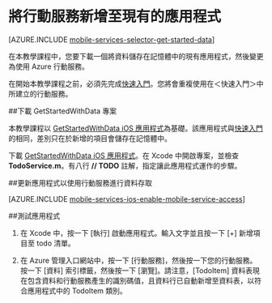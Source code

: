 <properties
	pageTitle="將行動服務新增至現有的應用程式 (iOS) | 行動開發人員中心"
	description="了解如何開始使用行動服務，在您的 iOS 應用程式中使用資料。"
	services="mobile-services"
	documentationCenter="ios"
	authors="krisragh"
	manager="dwrede"
	editor=""/>

<tags
	ms.service="mobile-services"
	ms.workload="mobile"
	ms.tgt_pltfrm="mobile-ios"
	ms.devlang="objective-c"
	ms.topic="article"
	ms.date="07/01/2015"
	ms.author="krisragh"/>

# 將行動服務新增至現有的應用程式

[AZURE.INCLUDE [mobile-services-selector-get-started-data](../../includes/mobile-services-selector-get-started-data.md)]

在本教學課程中，您要下載一個將資料儲存在記憶體中的現有應用程式，然後變更為使用 Azure 行動服務。

在開始本教學課程之前，必須先完成[快速入門]。您將會重複使用在＜快速入門＞中所建立的行動服務。

##<a name="download-app"></a>下載 GetStartedWithData 專案

本教學課程以 [GetStartedWithData iOS 應用程式]為基礎。該應用程式與[快速入門]的相同，差別只在於新增的項目會儲存在記憶體中。

下載 [GetStartedWithData iOS 應用程式]。在 Xcode 中開啟專案，並檢查 **TodoService.m**。有八行 **// TODO** 註解，指定讓此應用程式運作的步驟。

##<a name="update-app"></a>更新應用程式以使用行動服務進行資料存取

[AZURE.INCLUDE [mobile-services-ios-enable-mobile-service-access](../../includes/mobile-services-ios-enable-mobile-service-access.md)]

##<a name="test-app"></a>測試應用程式

1. 在 Xcode 中，按一下 [執行] 啟動應用程式。輸入文字並且按一下 [+] 新增項目至 todo 清單。

2. 在 Azure 管理入口網站中，按一下 [行動服務]，然後按一下您的行動服務。按一下 [資料] 索引標籤，然後按一下 [瀏覽]。請注意，[TodoItem] 資料表現在包含資料和行動服務產生的識別碼值，且資料行已自動新增至資料表，以符合應用程式中的 TodoItem 類別。

<!-- Anchors. -->
[Download the iOS app project]: #download-app
[Create the mobile service]: #create-service
[Add a data table for storage]: #add-table
[Update the app to use Mobile Services]: #update-app
[Test the app against Mobile Services]: #test-app
[Next Steps]: #next-steps

<!-- Images. -->
[0]: ./media/mobile-services-ios-get-started-data/mobile-quickstart-startup-ios.png







[8]: ./media/mobile-services-ios-get-started-data/mobile-dashboard-tab.png
[9]: ./media/mobile-services-ios-get-started-data/mobile-todoitem-data-browse.png



<!-- URLs. -->
[Validate and modify data with scripts]: /develop/mobile/tutorials/validate-modify-and-augment-data-dotnet
[Get started with Mobile Services]: /develop/mobile/tutorials/get-started-ios
[Get started with data]: /develop/mobile/tutorials/get-started-with-data-ios
[Get started with authentication]: /develop/mobile/tutorials/get-started-with-users-ios
[Get started with push notifications]: /develop/mobile/tutorials/get-started-with-push-ios

[Azure Management Portal]: https://manage.windowsazure.com/
[Management Portal]: https://manage.windowsazure.com/
[Install Xcode]: https://go.microsoft.com/fwLink/p/?LinkID=266532
[Mobile Services iOS SDK]: https://go.microsoft.com/fwLink/p/?LinkID=266533
[GitHub]: http://go.microsoft.com/fwlink/p/?LinkId=268622
[GitHub repo]: http://go.microsoft.com/fwlink/p/?LinkId=268784


[快速入門]: ../mobile-services-javascript-backend-ios-get-started.md
[GetStartedWithData iOS 應用程式]: http://go.microsoft.com/fwlink/p/?LinkId=268622

<!---HONumber=July15_HO2-->
